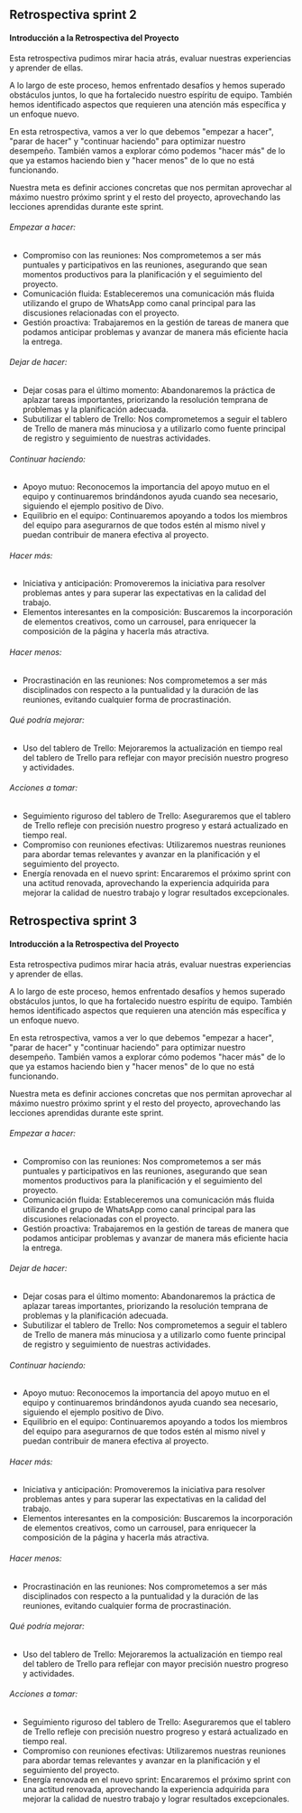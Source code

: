 ## Retrospectiva sprint 2

#### Introducción a la Retrospectiva del Proyecto

Esta retrospectiva pudimos mirar hacia atrás, evaluar nuestras experiencias y aprender de ellas.

A lo largo de este proceso, hemos enfrentado desafíos y hemos superado obstáculos juntos, lo que ha fortalecido nuestro espíritu de equipo. También hemos identificado aspectos que requieren una atención más específica y un enfoque nuevo.

En esta retrospectiva, vamos a ver lo que debemos "empezar a hacer", "parar de hacer" y "continuar haciendo" para optimizar nuestro desempeño. También vamos a explorar cómo podemos "hacer más" de lo que ya estamos haciendo bien y "hacer menos" de lo que no está funcionando.

Nuestra meta es definir acciones concretas que nos permitan aprovechar al máximo nuestro próximo sprint y el resto del proyecto, aprovechando las lecciones aprendidas durante este sprint.

###### Empezar a hacer:
- Compromiso con las reuniones: Nos comprometemos a ser más puntuales y participativos en las reuniones, asegurando que sean momentos productivos para la planificación y el seguimiento del proyecto.
- Comunicación fluida: Estableceremos una comunicación más fluida utilizando el grupo de WhatsApp como canal principal para las discusiones relacionadas con el proyecto.
- Gestión proactiva: Trabajaremos en la gestión de tareas de manera que podamos anticipar problemas y avanzar de manera más eficiente hacia la entrega.

###### Dejar de hacer:
- Dejar cosas para el último momento: Abandonaremos la práctica de aplazar tareas importantes, priorizando la resolución temprana de problemas y la planificación adecuada.
- Subutilizar el tablero de Trello: Nos comprometemos a seguir el tablero de Trello de manera más minuciosa y a utilizarlo como fuente principal de registro y seguimiento de nuestras actividades.

###### Continuar haciendo:
- Apoyo mutuo: Reconocemos la importancia del apoyo mutuo en el equipo y continuaremos brindándonos ayuda cuando sea necesario, siguiendo el ejemplo positivo de Divo.
- Equilibrio en el equipo: Continuaremos apoyando a todos los miembros del equipo para asegurarnos de que todos estén al mismo nivel y puedan contribuir de manera efectiva al proyecto.

###### Hacer más:
- Iniciativa y anticipación: Promoveremos la iniciativa para resolver problemas antes y para superar las expectativas en la calidad del trabajo.
- Elementos interesantes en la composición: Buscaremos la incorporación de elementos creativos, como un carrousel, para enriquecer la composición de la página y hacerla más atractiva.

###### Hacer menos:
- Procrastinación en las reuniones: Nos comprometemos a ser más disciplinados con respecto a la puntualidad y la duración de las reuniones, evitando cualquier forma de procrastinación.

###### Qué podría mejorar:
- Uso del tablero de Trello: Mejoraremos la actualización en tiempo real del tablero de Trello para reflejar con mayor precisión nuestro progreso y actividades.

###### Acciones a tomar:
- Seguimiento riguroso del tablero de Trello: Aseguraremos que el tablero de Trello refleje con precisión nuestro progreso y estará actualizado en tiempo real.
- Compromiso con reuniones efectivas: Utilizaremos nuestras reuniones para abordar temas relevantes y avanzar en la planificación y el seguimiento del proyecto.
- Energía renovada en el nuevo sprint: Encararemos el próximo sprint con una actitud renovada, aprovechando la experiencia adquirida para mejorar la calidad de nuestro trabajo y lograr resultados excepcionales.


## Retrospectiva sprint 3

#### Introducción a la Retrospectiva del Proyecto

Esta retrospectiva pudimos mirar hacia atrás, evaluar nuestras experiencias y aprender de ellas.

A lo largo de este proceso, hemos enfrentado desafíos y hemos superado obstáculos juntos, lo que ha fortalecido nuestro espíritu de equipo. También hemos identificado aspectos que requieren una atención más específica y un enfoque nuevo.

En esta retrospectiva, vamos a ver lo que debemos "empezar a hacer", "parar de hacer" y "continuar haciendo" para optimizar nuestro desempeño. También vamos a explorar cómo podemos "hacer más" de lo que ya estamos haciendo bien y "hacer menos" de lo que no está funcionando.

Nuestra meta es definir acciones concretas que nos permitan aprovechar al máximo nuestro próximo sprint y el resto del proyecto, aprovechando las lecciones aprendidas durante este sprint.

###### Empezar a hacer:
- Compromiso con las reuniones: Nos comprometemos a ser más puntuales y participativos en las reuniones, asegurando que sean momentos productivos para la planificación y el seguimiento del proyecto.
- Comunicación fluida: Estableceremos una comunicación más fluida utilizando el grupo de WhatsApp como canal principal para las discusiones relacionadas con el proyecto.
- Gestión proactiva: Trabajaremos en la gestión de tareas de manera que podamos anticipar problemas y avanzar de manera más eficiente hacia la entrega.

###### Dejar de hacer:
- Dejar cosas para el último momento: Abandonaremos la práctica de aplazar tareas importantes, priorizando la resolución temprana de problemas y la planificación adecuada.
- Subutilizar el tablero de Trello: Nos comprometemos a seguir el tablero de Trello de manera más minuciosa y a utilizarlo como fuente principal de registro y seguimiento de nuestras actividades.

###### Continuar haciendo:
- Apoyo mutuo: Reconocemos la importancia del apoyo mutuo en el equipo y continuaremos brindándonos ayuda cuando sea necesario, siguiendo el ejemplo positivo de Divo.
- Equilibrio en el equipo: Continuaremos apoyando a todos los miembros del equipo para asegurarnos de que todos estén al mismo nivel y puedan contribuir de manera efectiva al proyecto.

###### Hacer más:
- Iniciativa y anticipación: Promoveremos la iniciativa para resolver problemas antes y para superar las expectativas en la calidad del trabajo.
- Elementos interesantes en la composición: Buscaremos la incorporación de elementos creativos, como un carrousel, para enriquecer la composición de la página y hacerla más atractiva.

###### Hacer menos:
- Procrastinación en las reuniones: Nos comprometemos a ser más disciplinados con respecto a la puntualidad y la duración de las reuniones, evitando cualquier forma de procrastinación.

###### Qué podría mejorar:
- Uso del tablero de Trello: Mejoraremos la actualización en tiempo real del tablero de Trello para reflejar con mayor precisión nuestro progreso y actividades.

###### Acciones a tomar:
- Seguimiento riguroso del tablero de Trello: Aseguraremos que el tablero de Trello refleje con precisión nuestro progreso y estará actualizado en tiempo real.
- Compromiso con reuniones efectivas: Utilizaremos nuestras reuniones para abordar temas relevantes y avanzar en la planificación y el seguimiento del proyecto.
- Energía renovada en el nuevo sprint: Encararemos el próximo sprint con una actitud renovada, aprovechando la experiencia adquirida para mejorar la calidad de nuestro trabajo y lograr resultados excepcionales.